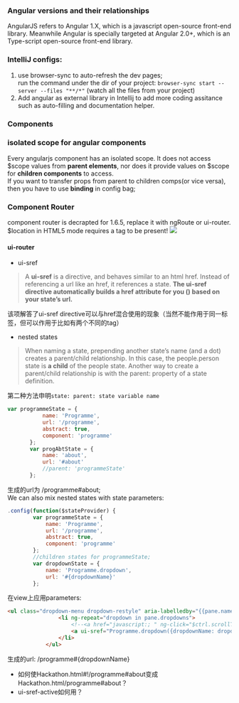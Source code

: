### Angular versions and their relationships
AngularJS refers to Angular 1.X, which is a javascript open-source front-end library.
Meanwhile Angular is specially targeted at Angular 2.0+, which is an Type-script open-source front-end library.

### IntelliJ configs: 
1. use browser-sync to auto-refresh the dev pages;  
run the command under the dir of your project: `browser-sync start --server --files "**/*"` (watch all the files from your project)  
2. Add angular as external library in Intellij to add more coding assitance such as auto-filling and documentation helper.

### Components

### isolated scope for angular components
Every angularjs component has an isolated scope. It does not access $scope values from **parent elements**, nor does it provide values on $scope for **children components** to access.  
If you want to transfer props from parent to children comps(or vice versa), then you have to use **binding** in config bag;
### Component Router
component router is decrapted for 1.6.5, replace it with ngRoute or ui-router. 
$location in HTML5 mode requires a <base> tag to be present!
![](https://docs.angularjs.org/img/guide/component-based-architecture.svg)


#### ui-router
* ui-sref
>A **ui-sref** is a directive, and behaves similar to an html href. Instead of referencing a url like an href, it references a state. **The ui-sref directive automatically builds a href attribute for you (<a href=...></a>) based on your state’s url.**

该项解答了ui-sref directive可以与href混合使用的现象（当然不能作用于同一标签，但可以作用于比如有两个不同的<a>tag）  

* nested states
>When naming a state, prepending another state’s name (and a dot) creates a parent/child relationship. In this case, the people.person state is **a child** of the people state.
>Another way to create a parent/child relationship is with the parent: property of a state definition.

第二种方法申明`state: parent: state variable name`
 ```javascript
 var programmeState = {
            name: 'Programme',
            url: '/programme',
            abstract: true,
            component: 'programme'
        };
        var progAbtState = {
            name: 'about',
            url: '#about'
            //parent: 'programmeState'
        };
  ```
生成的url为 /programme#about;  
We can also mix nested states with state parameters: 
```javascript
.config(function($stateProvider) {
        var programmeState = {
            name: 'Programme',
            url: '/programme',
            abstract: true,
            component: 'programme'
        };
        //children states for programmeState;
        var dropdownState = {
            name: 'Programme.dropdown',
            url: '#{dropdownName}'
        };
 ```
在view上应用parameters:
```html
<ul class="dropdown-menu dropdown-restyle" aria-labelledby="{{pane.name}}Dropdown"  ng-show="pane.dropdowns!=null">
                <li ng-repeat="dropdown in pane.dropdowns">
                    <!--<a href="javascript:; " ng-click="$ctrl.scrollToId(dropdown)">{{dropdown}}</a>-->
                    <a ui-sref="Programme.dropdown({dropdownName: dropdown.toLowerCase() })">{{dropdown}}</a>
                </li>
            </ul>
```
生成的url: /programme#{dropdownName}

* 如何使Hackathon.html#!/programme#about变成Hackathon.html/programme#about？
* ui-sref-active如何用？
